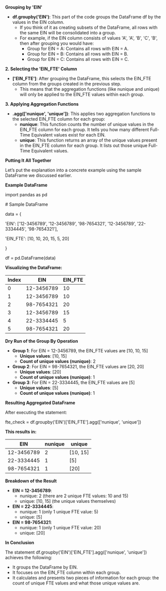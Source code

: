**Grouping by 'EIN'**

- **df.groupby('EIN')**: This part of the code groups the DataFrame df by the values in the EIN column.
  - If you think of it as creating subsets of the DataFrame, all rows with the same EIN will be consolidated into a group.
  - For example, if the EIN column consists of values 'A', 'A', 'B', 'C', 'B', then after grouping you would have:
    - Group for EIN = A: Contains all rows with EIN = A.
    - Group for EIN = B: Contains all rows with EIN = B.
    - Group for EIN = C: Contains all rows with EIN = C.

**2. Selecting the 'EIN_FTE' Column**

- **\['EIN_FTE'\]**: After grouping the DataFrame, this selects the EIN_FTE column from the groups created in the previous step.
  - This means that the aggregation functions (like nunique and unique) will only be applied to the EIN_FTE values within each group.

**3. Applying Aggregation Functions**

- **.agg(\['nunique', 'unique'\])**: This applies two aggregation functions to the selected EIN_FTE column for each group:
  - **nunique**: This function counts the number of unique values in the EIN_FTE column for each group. It tells you how many different Full-Time Equivalent values exist for each EIN.
  - **unique**: This function returns an array of the unique values present in the EIN_FTE column for each group. It lists out those unique Full-Time Equivalent values.

**Putting It All Together**

Let’s put the explanation into a concrete example using the sample DataFrame we discussed earlier.

**Example DataFrame**

import pandas as pd

\# Sample DataFrame

data = {

'EIN': \['12-3456789', '12-3456789', '98-7654321', '12-3456789', '22-3334445', '98-7654321'\],

'EIN_FTE': \[10, 10, 20, 15, 5, 20\]

}

df = pd.DataFrame(data)

**Visualizing the DataFrame:**

| **Index** | **EIN** | **EIN_FTE** |
| --- | --- | --- |
| 0   | 12-3456789 | 10  |
| 1   | 12-3456789 | 10  |
| 2   | 98-7654321 | 20  |
| 3   | 12-3456789 | 15  |
| 4   | 22-3334445 | 5   |
| 5   | 98-7654321 | 20  |

**Dry Run of the Group By Operation**

- **Group 1**: For EIN = 12-3456789, the EIN_FTE values are \[10, 10, 15\]
  - **Unique values**: \[10, 15\]
  - **Count of unique values (nunique)**: 2
- **Group 2**: For EIN = 98-7654321, the EIN_FTE values are \[20, 20\]
  - **Unique values**: \[20\]
  - **Count of unique values (nunique)**: 1
- **Group 3**: For EIN = 22-3334445, the EIN_FTE values are \[5\]
  - **Unique values**: \[5\]
  - **Count of unique values (nunique)**: 1

**Resulting Aggregated DataFrame**

After executing the statement:

fte_check = df.groupby('EIN')\['EIN_FTE'\].agg(\['nunique', 'unique'\])

**This results in:**

| **EIN** | **nunique** | **unique** |
| --- | --- | --- |
| 12-3456789 | 2   | \[10, 15\] |
| 22-3334445 | 1   | \[5\] |
| 98-7654321 | 1   | \[20\] |

**Breakdown of the Result**

- **EIN = 12-3456789**:
  - nunique: 2 (there are 2 unique FTE values: 10 and 15)
  - unique: \[10, 15\] (the unique values themselves)
- **EIN = 22-3334445**:
  - nunique: 1 (only 1 unique FTE value: 5)
  - unique: \[5\]
- **EIN = 98-7654321**:
  - nunique: 1 (only 1 unique FTE value: 20)
  - unique: \[20\]

**In Conclusion**

The statement df.groupby('EIN')\['EIN_FTE'\].agg(\['nunique', 'unique'\]) achieves the following:

- It groups the DataFrame by EIN.
- It focuses on the EIN_FTE column within each group.
- It calculates and presents two pieces of information for each group: the count of unique FTE values and what those unique values are.
